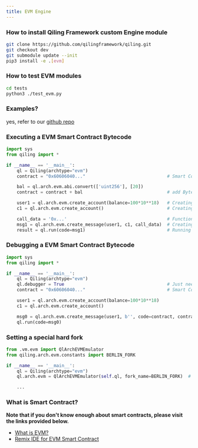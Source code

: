 ```yaml
---
title: EVM Engine
---
```


### How to install Qiling Framework custom Engine module
```bash
git clone https://github.com/qilingframework/qiling.git
git checkout dev
git submodule update --init
pip3 install -e .[evm]
```

### How to test EVM modules
```bash
cd tests
python3 ./test_evm.py
```

### Examples?
yes, refer to our [github repo](https://github.com/qilingframework/qiling/tree/dev/examples/evm)


### Executing a EVM Smart Contract Bytecode
```python
import sys
from qiling import *

if __name__ == '__main__':
    ql = Qiling(archtype="evm")
    contract = "0x60606040..."                               # Smart Contract Bytecode

    bal = ql.arch.evm.abi.convert(['uint256'], [20])         
    contract = contract + bal                                # add Bytecode init parameters(Optional)

    user1 = ql.arch.evm.create_account(balance=100*10**18)   # Creating a user account with 100 ETH
    c1 = ql.arch.evm.create_account()                        # Creating a contract account

    call_data = '0x...'                                      # Function Sign and parameters
    msg1 = ql.arch.evm.create_message(user1, c1, call_data)  # Creating a transaction message
    result = ql.run(code=msg1)                               # Running this transaction
```


### Debugging a EVM Smart Contract Bytecode
```python
import sys
from qiling import *

if __name__ == '__main__':
    ql = Qiling(archtype="evm")
    ql.debugger = True                                       # Just need turn ql.debugger = True, you will see Debugger GUI in terminal
    contract = "0x60606040..."                               # Smart Contract Bytecode

    user1 = ql.arch.evm.create_account(balance=100*10**18)
    c1 = ql.arch.evm.create_account()

    msg0 = ql.arch.evm.create_message(user1, b'', code=contract, contract_address=c1)
    ql.run(code=msg0)
```


### Setting a special hard fork
```python
from .vm.evm import QlArchEVMEmulator
from qiling.arch.evm.constants import BERLIN_FORK

if __name__ == '__main__':
    ql = Qiling(archtype="evm")
    ql.arch.evm = QlArchEVMEmulator(self.ql, fork_name=BERLIN_FORK)  # Setting new fork name here

    ...
```


### What is Smart Contract?
**Note that if you don't know enough about smart contracts, please visit the links provided below.**

- [What is EVM?](https://ethereum.org/en/developers/docs/evm/)
- [Remix IDE for EVM Smart Contract](https://remix.ethereum.org/)